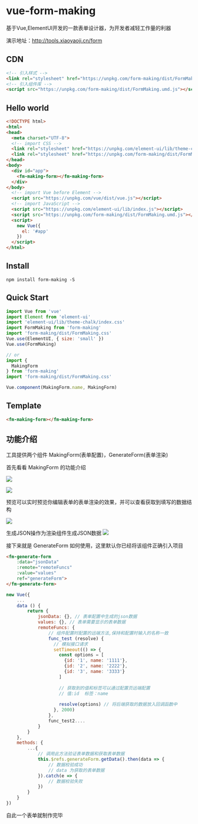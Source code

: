 # vue-form-making
基于Vue,ElementUI开发的一款表单设计器，为开发者减轻工作量的利器

演示地址：http://tools.xiaoyaoji.cn/form

## CDN
``` html
<!-- 引入样式 -->
<link rel="stylesheet" href="https://unpkg.com/form-making/dist/FormMaking.css">
<!-- 引入组件库 -->
<script src="https://unpkg.com/form-making/dist/FormMaking.umd.js"></script>
```

## Hello world
``` html
<!DOCTYPE html>
<html>
<head>
  <meta charset="UTF-8">
  <!-- import CSS -->
  <link rel="stylesheet" href="https://unpkg.com/element-ui/lib/theme-chalk/index.css">
  <link rel="stylesheet" href="https://unpkg.com/form-making/dist/FormMaking.css">
</head>
<body>
  <div id="app">
    <fm-making-form></fm-making-form>
  </div>
</body>
  <!-- import Vue before Element -->
  <script src="https://unpkg.com/vue/dist/vue.js"></script>
  <!-- import JavaScript -->
  <script src="https://unpkg.com/element-ui/lib/index.js"></script>
  <script src="https://unpkg.com/form-making/dist/FormMaking.umd.js"></script>
  <script>
    new Vue({
      el: '#app'
    })
  </script>
</html>
```

## Install
```shell
npm install form-making -S
```

## Quick Start
``` javascript
import Vue from 'vue'
import Element from 'element-ui'
import 'element-ui/lib/theme-chalk/index.css'
import FormMaking from 'form-making'
import 'form-making/dist/FormMaking.css'
Vue.use(ElementUI, { size: 'small' })
Vue.use(FormMaking)

// or
import {
  MakingForm
} from 'form-making'
import 'form-making/dist/FormMaking.css'

Vue.component(MakingForm.name, MakingForm)
```

## Template
``` html
<fm-making-form></fm-making-form>
```

## 功能介绍

工具提供两个组件 MakingForm(表单配置)，GenerateForm(表单渲染)

首先看看 MakingForm 的功能介绍

![](https://user-gold-cdn.xitu.io/2018/9/14/165d7578d36b0654?w=2878&h=1108&f=png&s=233664)

![](https://user-gold-cdn.xitu.io/2018/9/14/165d75fc8f26c49c?w=2266&h=1402&f=png&s=255307)

预览可以实时预览你编辑表单的表单渲染的效果，并可以查看获取到填写的数据结构

![](https://user-gold-cdn.xitu.io/2018/9/14/165d762ed2d9ec62?w=1966&h=836&f=png&s=137285)

生成JSON操作为渲染组件生成JSON数据
![](https://user-gold-cdn.xitu.io/2018/9/14/165d76fd6941702a?w=1552&h=982&f=png&s=142989)


接下来就是 GenerateForm 如何使用，这里默认你已经将该组件正确引入项目

``` html
<fm-generate-form 
    :data="jsonData" 
    :remote="remoteFuncs" 
    :value="values"
    ref="generateForm">
</fm-generate-form>
```
``` javascript
new Vue({
    ...
    data () {
        return {
            jsonData: {}, // 表单配置中生成的json数据
            values: {}, // 表单需要显示的表单数据
            remoteFuncs: {
                // 组件配置时配置的远端方法,保持和配置时输入的名称一致
                func_test (resolve) {
                  // 模拟接口请求
                  setTimeout(() => {
                    const options = [
                      {id: '1', name: '1111'},
                      {id: '2', name: '2222'},
                      {id: '3', name: '3333'}
                    ]
                    
                    // 获取到的值和标签可以通过配置页远端配置
                    // 值:id  标签：name
        
                    resolve(options) // 将后端获取的数据放入回调函数中
                  }, 2000)
                },
                func_test2....
            }
        }
    },
    methods: {
        ...{
            // 调用此方法验证表单数据和获取表单数据
            this.$refs.generateForm.getData().then(data => {
                // 数据校验成功
                // data 为获取的表单数据
            }).catch(e => {
                // 数据校验失败
            })
        }
    }
})
```

自此一个表单就制作完毕